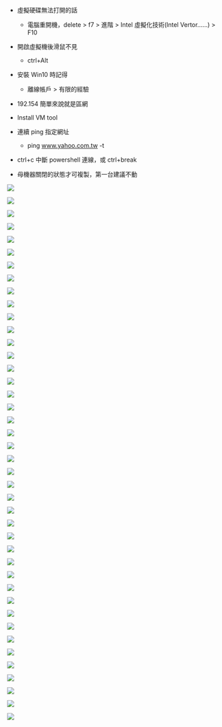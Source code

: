 - 虛擬硬碟無法打開的話
  - 電腦重開機，delete > f7 > 進階 > Intel 虛擬化技術(Intel Vertor......) > F10
- 開啟虛擬機後滑鼠不見
  - ctrl+Alt
- 安裝 Win10 時記得
  - 離線帳戶 > 有限的經驗
- 192.154 簡單來說就是區網

- Install VM tool
- 連續 ping 指定網址
  - ping www.yahoo.com.tw -t
- ctrl+c 中斷 powershell 連線，或 ctrl+break
- 母機器關閉的狀態才可複製，第一台建議不動

<p><img src='./image/01.p01.png'></p>
<p><img src='./image/02.p02.png'></p>
<p><img src='./image/03.p03.png'></p>
<p><img src='./image/04.p07.png'></p>
<p><img src='./image/05.p08.png'></p>
<p><img src='./image/06.沒安裝VMWare與安裝後的畫面.png'></p>
<p><img src='./image/07.p09.png'></p>
<p><img src='./image/08.VMWare安裝步驟1.png'></p>
<p><img src='./image/09.安裝選項1.png'></p>
<p><img src='./image/10.安裝選項2.png'></p>
<p><img src='./image/11.安裝選項3.png'></p>
<p><img src='./image/12.複製回去就不用在家裡重新配置虛擬環境了.png'></p>
<p><img src='./image/13.下一步安裝.png'></p>
<p><img src='./image/14.下一步安裝.png'></p>
<p><img src='./image/15.選擇自訂安裝.png'></p>
<p><img src='./image/16.等待安裝.png'></p>
<p><img src='./image/17.選擇區域.png'></p>
<p><img src='./image/18.鍵盤配置.png'></p>
<p><img src='./image/19.選擇離線帳戶與有限的經驗.png'></p>
<p><img src='./image/20.基礎設定.png'></p>
<p><img src='./image/21.點擊狀態後顯示網路連線詳細資料.png'></p>
<p><img src='./image/22.p11.png'></p>
<p><img src='./image/23.裝setup64.png'></p>
<p><img src='./image/24.p11.png'></p>
<p><img src='./image/25.png'></p>
<p><img src='./image/26.測 link 搭powerShell.png'></p>
<p><img src='./image/27.測出結果.png'></p>
<p><img src='./image/28.測試電腦跟指定網站是否可連.png'></p>
<p><img src='./image/29.png'></p>
<p><img src='./image/30.png'></p>
<p><img src='./image/31.可以使用MV快照.png'></p>
<p><img src='./image/32.VM快照取名.png'></p>
<p><img src='./image/33.p19.png'></p>
<p><img src='./image/34.clone機器.png'></p>
<p><img src='./image/35.複製成功畫面.png'></p>
<p><img src='./image/36.p20.png'></p>
<p><img src='./image/37.亞馬遜資料準備.png'></p>
<p><img src='./image/38.亞馬遜狀號創建.png'></p>
<p><img src='./image/39.輸入完資料後確認身分.png'></p>
<p><img src='./image/40.登入主控台後進入此頁面.png'></p>
<p><img src='./image/41.亞馬遜建立成功.png'></p>
<p><img src='./image/42.亞馬遜待創建.png'></p>
